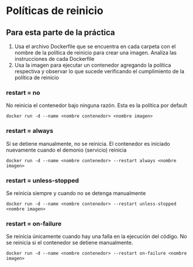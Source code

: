 # Políticas de reinicio

## Para esta parte de la práctica
1. Usa el archivo Dockerfile que se encuentra en cada carpeta con el nombre de la política de reinicio para crear una imagen. Analiza las instrucciones de cada Dockerfile 
2. Usa la imagen para ejecutar un contenedor agregando la política respectiva y observar lo que sucede verificando el cumplimiento de la política de reinicio

### restart = no
No reinicia el contenedor bajo ninguna razón. Esta es la política por default
```
docker run -d --name <nombre contenedor> <nombre imagen>
```

### restart = always

Si se detiene manualmente, no se reinicia. El contenedor es iniciado nuevamente cuando el demonio (servicio) reinicia

```
docker run -d --name <nombre contenedor> --restart always <nombre imagen>
```

### restart = unless-stopped

Se reinicia siempre y cuando no se detenga manualmente

```
docker run -d --name <nombre contenedor> --restart unless-stopped <nombre imagen>
```

### restart = on-failure

Se reinicia únicamente cuando hay una falla en la ejecución del código. No se reinicia si el contenedor se detiene manualmente.

```
docker run -d --name <nombre contenedor> --restart on-failure <nombre imagen>
```
